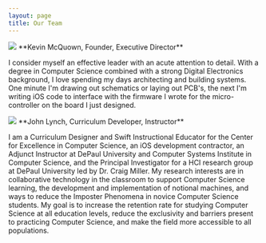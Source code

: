 ```yaml
---
layout: page
title: Our Team
---
```


<img class="padding" src="../assets/img/Kevin.jpg">
**Kevin McQuown, Founder, Executive Director**

I consider myself an effective leader with an acute attention to detail. With a degree in Computer Science combined with a strong Digital Electronics background, I love spending my days architecting and building systems. One minute I'm drawing out schematics or laying out PCB's, the next I'm writing iOS code to interface with the firmware I wrote for the micro-controller on the board I just designed.



<img class="padding" src="../assets/img/LynchProfile.png">
**John Lynch, Curriculum Developer, Instructor**

I am a Curriculum Designer and Swift Instructional Educator for the Center for Excellence in Computer Science, an iOS development contractor, an Adjunct Instructor at DePaul University and Computer Systems Institute in Computer Science, and the Principal Investigator for a HCI research group at DePaul University led by Dr. Craig Miller. My research interests are in collaborative technology in the classroom to support Computer Science learning, the development and implementation of notional machines, and ways to reduce the Imposter Phenomena in novice Computer Science students. My goal is to increase the retention rate for studying Computer Science at all education levels, reduce the exclusivity and barriers present to practicing Computer Science, and make the field more accessible to all populations.

